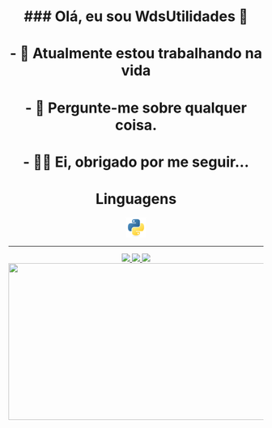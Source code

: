 <h1 align="center">### Olá, eu sou WdsUtilidades 👋</h1>
<h1 align="center">- 🔭 Atualmente estou trabalhando na vida</h1>
<h1 align="center">- 💬 Pergunte-me sobre qualquer coisa.</h1>
<h1 align="center">- 🧑‍💻 Ei, obrigado por me seguir...</h1>


<h1 align="center">Linguagens</h1>
    <p align="center">
        <a href="https://flask.palletsprojects.com/" target="_blank" rel="noreferrer">  <img src="https://raw.githubusercontent.com/devicons/devicon/master/icons/python/python-original.svg" alt="python" width="40" height="40"/> </a>
    <hr>
    <p align="center">
        <a href="https://github.com/WdsUtilidades"><img src="https://komarev.com/ghpvc/?username=WdsUtilidades&color=blueviolet">
            <img src="https://shields.io/github/stars/WdsUtilidades?label=stars">
            <img src="https://shields.io/github/followers/WdsUtilidades?label=Seguidores">
        <br>
        <img src="https://github-readme-stats.vercel.app/api?username=WdsUtilidades&show_icons=true&theme=tokyonight" width=780 height=310/>
